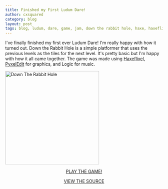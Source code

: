 ```yaml
---
title: Finished my First Ludum Dare!
author: cxsquared
category: blog
layout: post
tags: blog, ludum, dare, game, jam, down the rabbit hole, haxe, haxeflixel
---
```

I've finally finished my first ever Ludum Dare! I'm really happy with how it turned out. Down the Rabbit Hole is a simple platformer that uses the previous levels as the tiles for the next level. It's pretty basic but I'm happy with how it all came together. The game was made using [Haxeflixel](haxeflixel.com/), [PyxelEdit](http://pyxeledit.com/) for graphics, and Logic for music.

[<img class="alignnone size-medium wp-image-417980 aligncenter" src="http://ludumdare.com/compo/wp-content/uploads/2014/12/17-300x298.png" alt="Down The Rabbit Hole" width="300" height="298" />][1] 

<p style="text-align: center;">
  <a href="http://ludumdare.com/compo/ludum-dare-31/?action=preview&uid=23711" target="_blank">PLAY THE GAME!</a>
</p>

<p style="text-align: center;">
  <a href="https://github.com/cxsquared/LD_OneScreen" target="_blank">VIEW THE SOURCE</a>
</p>

&nbsp;

 [1]: http://ludumdare.com/compo/wp-content/uploads/2014/12/17.png
